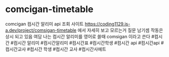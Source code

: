 # comcigan-timetable
comcigan 컴시간 알리미 api 조회 사이트
https://coding1129.is-a.dev/project/comsigan-timetable
에서 자세히 보고
모르는거 질문 남기셈
작동은 상시 되고 있음
여담 나는 컴시간 알리미를 영어로 쓸때 comsigan 이라고 쓴다
#컴시간
#컴시간 알리미
#컴시간알리미
#컴시간표
#컴시간학생
#컴시간 api
#컴시간api
#컴시간교사
#컴시간 학생
#컴시간 교사
#컴시간사에트
